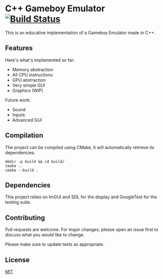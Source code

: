 # C++ Gameboy Emulator [![Build Status](https://app.travis-ci.com/arthurgiroux/gbemulator.svg?branch=master)](https://app.travis-ci.com/arthurgiroux/gbemulator)

This is an educative implementation of a Gameboy Emulator made in C++.

## Features

Here's what's implemented so far:
* Memory abstraction
* All CPU instructions
* GPU abstraction
* Very simple GUI
* Graphics (WIP)

Future work:
* Sound
* Inputs
* Advanced GUI

## Compilation

The project can be compiled using CMake, it will automatically retrieve its dependencies.

```
mkdir -p build && cd build/
cmake ..
cmake --build .
```

## Dependencies

This project relies on ImGUI and SDL for the display and GoogleTest for the testing suite.

## Contributing
Pull requests are welcome. For major changes, please open an issue first to discuss what you would like to change.

Please make sure to update tests as appropriate.

## License
[MIT](https://choosealicense.com/licenses/mit/)